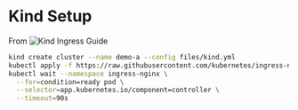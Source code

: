 # Kind Setup
From ![Kind Ingress Guide](https://kind.sigs.k8s.io/docs/user/ingress/)

```bash
kind create cluster --name demo-a --config files/kind.yml
kubectl apply -f https://raw.githubusercontent.com/kubernetes/ingress-nginx/main/deploy/static/provider/kind/deploy.yaml
kubectl wait --namespace ingress-nginx \
  --for=condition=ready pod \
  --selector=app.kubernetes.io/component=controller \
  --timeout=90s
```
